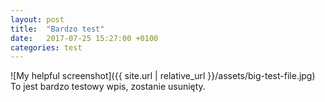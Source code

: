 ```yaml
---
layout: post
title:  "Bardzo test"
date:   2017-07-25 15:27:00 +0100
categories: test
---
```


![My helpful screenshot]({{ site.url | relative_url }}/assets/big-test-file.jpg)
To jest bardzo testowy wpis, zostanie usunięty.
